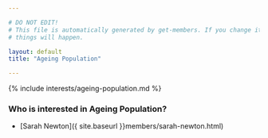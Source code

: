 ```yaml
---

# DO NOT EDIT!
# This file is automatically generated by get-members. If you change it, bad
# things will happen.

layout: default
title: "Ageing Population"

---
```


{% include interests/ageing-population.md %}

### Who is interested in Ageing Population?


* [Sarah Newton]({ site.baseurl }}members/sarah-newton.html)
